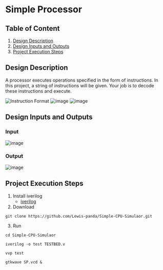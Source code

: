 # Simple Processor

## Table of Content
1. [Design Description](#Design-Description)
2. [Design Inputs and Outputs](#Design-Inputs-and-Outputs)
3. [Project Execution Steps](#Project-Execution-Steps)

## Design Description
A processor executes operations specified in the form of instructions. In this project, a string of instructions will be given. Your job is to decode these instructions and execute.


![Instruction Format](https://github.com/Lewis-panda/Simple-CPU-Simulaor/assets/116704255/52f0ca80-b0c3-45c2-ad98-1a9bfa9567c6)
![image](https://github.com/Lewis-panda/Simple-CPU-Simulaor/assets/116704255/c0a0f9fe-e1f6-49bd-b352-a27f4575cfdc)
![image](https://github.com/Lewis-panda/Simple-CPU-Simulaor/assets/116704255/0bb25966-dbcc-4f2e-af5a-76df5e2eca92)

## Design Inputs and Outputs
### Input
![image](https://github.com/Lewis-panda/Simple-CPU-Simulaor/assets/116704255/7f866af2-ecea-42b7-acd1-c790c3facdae)
### Output
![image](https://github.com/Lewis-panda/Simple-CPU-Simulaor/assets/116704255/102de729-6cbf-4345-8dde-5db0073cd126)


## Project Execution Steps
1. Install iverilog
   - [iverilog](https://bleyer.org/icarus/)
2. Download
  ``` shellscript=
  git clone https://github.com/Lewis-panda/Simple-CPU-Simulaor.git
  ```
3. Run
  ``` shellscript=
  cd Simple-CPU-Simulaor
  ```
  ``` shellscript=
  iverilog -o test TESTBED.v
  ```
  ``` shellscript=
  vvp test
  ```
  ``` shellscript=
  gtkwave SP.vcd &
  ```



